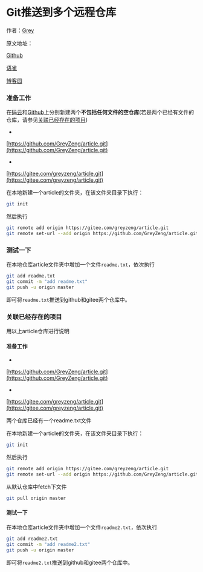 # Git推送到多个远程仓库

作者：[Grey](https://www.cnblogs.com/greyzeng/)


原文地址：

[Github]()

[语雀](https://www.yuque.com/greyzeng/uzfhep/ycoqn4)

[博客园](https://www.cnblogs.com/greyzeng/p/11620839.html)

### 准备工作

在[码云](https://gitee.com/)和[Github](https://github.com/)上分别新建两个**不包括任何文件的空仓库**(若是两个已经有文件的仓库，请参见[关联已经存在的项目](#jump))

- 
[https://github.com/GreyZeng/article.git](https://github.com/GreyZeng/article.git)

- 
[https://gitee.com/greyzeng/article.git](https://gitee.com/greyzeng/article.git)


在本地新建一个article的文件夹，在该文件夹目录下执行：

```sh
git init
```

然后执行

```sh
git remote add origin https://gitee.com/greyzeng/article.git
git remote set-url --add origin https://github.com/GreyZeng/article.git
```

### 测试一下

在本地仓库article文件夹中增加一个文件`readme.txt`，依次执行

```sh
git add readme.txt
git commit -m "add readme.txt"
git push -u origin master
```

即可将`readme.txt`推送到github和gitee两个仓库中。

### 关联已经存在的项目

用以上article仓库进行说明

#### 准备工作

- 
[https://github.com/GreyZeng/article.git](https://github.com/GreyZeng/article.git)

- 
[https://gitee.com/greyzeng/article.git](https://gitee.com/greyzeng/article.git)


两个仓库已经有一个readme.txt文件

在本地新建一个article的文件夹，在该文件夹目录下执行：

```sh
git init
```

然后执行

```sh
git remote add origin https://gitee.com/greyzeng/article.git
git remote set-url --add origin https://github.com/GreyZeng/article.git
```

从默认仓库中fetch下文件

```sh
git pull origin master
```

#### 测试一下

在本地仓库article文件夹中增加一个文件`readme2.txt`，依次执行

```sh
git add readme2.txt
git commit -m "add readme2.txt"
git push -u origin master
```

即可将`readme2.txt`推送到github和gitee两个仓库中。
